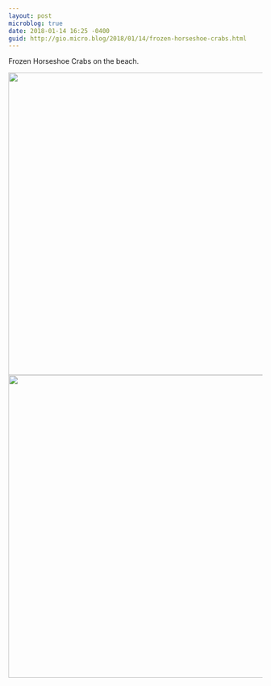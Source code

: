 ```yaml
---
layout: post
microblog: true
date: 2018-01-14 16:25 -0400
guid: http://gio.micro.blog/2018/01/14/frozen-horseshoe-crabs.html
---
```

Frozen Horseshoe Crabs on the beach. 

<img src="http://microblog.stevegio.net/uploads/2018/15774edc54.jpg" width="600" height="600" /><img src="http://microblog.stevegio.net/uploads/2018/58671ec8bd.jpg" width="600" height="600" />
